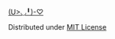 [(U>◡╹)-♡](https://twitter.com/Linda_pp) 

Distributed under [MIT License](http://opensource.org/licenses/MIT)
